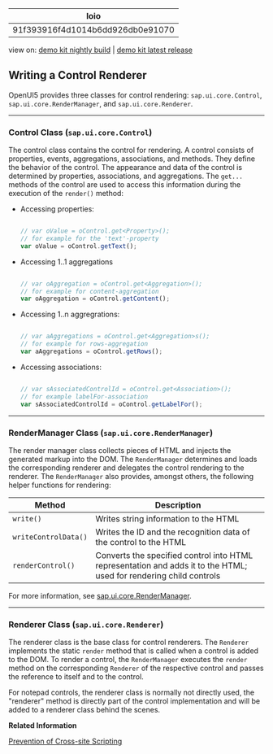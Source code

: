 <!-- loio91f393916f4d1014b6dd926db0e91070 -->

| loio |
| -----|
| 91f393916f4d1014b6dd926db0e91070 |

<div id="loio">

view on: [demo kit nightly build](https://openui5nightly.hana.ondemand.com/#/topic/91f393916f4d1014b6dd926db0e91070) | [demo kit latest release](https://openui5.hana.ondemand.com/#/topic/91f393916f4d1014b6dd926db0e91070)</div>

## Writing a Control Renderer

OpenUI5 provides three classes for control rendering: `sap.ui.core.Control`, `sap.ui.core.RenderManager`, and `sap.ui.core.Renderer`.

***

<a name="loio91f393916f4d1014b6dd926db0e91070__section_B946B1C4760F4A619D34055C49017F77"/>

### Control Class \(`sap.ui.core.Control`\)

The control class contains the control for rendering. A control consists of properties, events, aggregations, associations, and methods. They define the behavior of the control. The appearance and data of the control is determined by properties, associations, and aggregations. The `get...` methods of the control are used to access this information during the execution of the `render()` method:

-   Accessing properties:

    ``` js
    
    // var oValue = oControl.get<Property>();
    // for example for the 'text'-property
    var oValue = oControl.getText();
    ```

-   Accessing 1..1 aggregations

    ``` js
    
    // var oAggregation = oControl.get<Aggregation>();
    // for example for content-aggregation
    var oAggregation = oControl.getContent();
    ```

-   Accessing 1..n aggregrations:

    ``` js
    
    // var aAggregations = oControl.get<Aggregation>s();
    // for example for rows-aggregation
    var aAggregations = oControl.getRows();
    ```

-   Accessing associations:

    ``` js
    
    // var sAssociatedControlId = oControl.get<Association>();
    // for example labelFor-association
    var sAssociatedControlId = oControl.getLabelFor();
    ```


***

<a name="loio91f393916f4d1014b6dd926db0e91070__section_EE2A2957C19D4C6DA8E0AE811D87623A"/>

### RenderManager Class \(`sap.ui.core.RenderManager`\)

The render manager class collects pieces of HTML and injects the generated markup into the DOM. The `RenderManager` determines and loads the corresponding renderer and delegates the control rendering to the renderer. The `RenderManager` also provides, amongst others, the following helper functions for rendering:

|Method|Description|
|------|-----------|
|`write()`|Writes string information to the HTML|
|`writeControlData()` |Writes the ID and the recognition data of the control to the HTML|
|`renderControl()` |Converts the specified control into HTML representation and adds it to the HTML; used for rendering child controls|

For more information, see [sap.ui.core.RenderManager](https://openui5.hana.ondemand.com/#/api/sap.ui.core.RenderManager).

***

<a name="loio91f393916f4d1014b6dd926db0e91070__section_A9C3AEFF8AC94677BAE58BFF59FAE84A"/>

### Renderer Class \(`sap.ui.core.Renderer`\)

The renderer class is the base class for control renderers. The `Renderer` implements the static `render` method that is called when a control is added to the DOM. To render a control, the `RenderManager` executes the `render` method on the corresponding `Renderer` of the respective control and passes the reference to itself and to the control.

For notepad controls, the renderer class is normally not directly used, the "renderer" method is directly part of the control implementation and will be added to a renderer class behind the scenes.

**Related Information**  


[Prevention of Cross-site Scripting](Prevention_of_Cross-site_Scripting_4de64e2.md)

